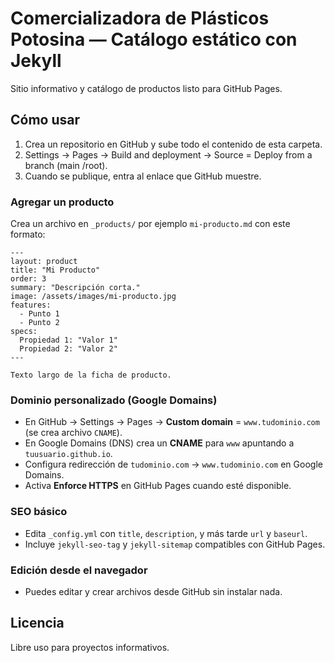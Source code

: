 # Comercializadora de Plásticos Potosina — Catálogo estático con Jekyll

Sitio informativo y catálogo de productos listo para GitHub Pages.

## Cómo usar

1. Crea un repositorio en GitHub y sube todo el contenido de esta carpeta.
2. Settings → Pages → Build and deployment → Source = Deploy from a branch (main /root).
3. Cuando se publique, entra al enlace que GitHub muestre.

### Agregar un producto

Crea un archivo en `_products/` por ejemplo `mi-producto.md` con este formato:

```
---
layout: product
title: "Mi Producto"
order: 3
summary: "Descripción corta."
image: /assets/images/mi-producto.jpg
features:
  - Punto 1
  - Punto 2
specs:
  Propiedad 1: "Valor 1"
  Propiedad 2: "Valor 2"
---

Texto largo de la ficha de producto.
```

### Dominio personalizado (Google Domains)

- En GitHub → Settings → Pages → **Custom domain** = `www.tudominio.com` (se crea archivo `CNAME`).
- En Google Domains (DNS) crea un **CNAME** para `www` apuntando a `tuusuario.github.io`.
- Configura redirección de `tudominio.com` → `www.tudominio.com` en Google Domains.
- Activa **Enforce HTTPS** en GitHub Pages cuando esté disponible.

### SEO básico

- Edita `_config.yml` con `title`, `description`, y más tarde `url` y `baseurl`.
- Incluye `jekyll-seo-tag` y `jekyll-sitemap` compatibles con GitHub Pages.

### Edición desde el navegador

- Puedes editar y crear archivos desde GitHub sin instalar nada.

## Licencia

Libre uso para proyectos informativos.
